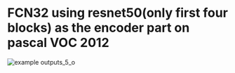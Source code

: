 # FCN32 using resnet50(only first four blocks) as the encoder part on pascal VOC 2012

![example outputs_5_o](https://github.com/mummy2358/resnet50_VOC/blob/master/test_6.png)
